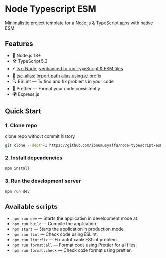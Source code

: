 # Node Typescript ESM

Minimalistic project template for a Node.js & TypeScript apps with native ESM

## Features

- 💎 Node.js 18+
- 🛠️ TypeScript 5.3
- ⚡️ [tsx: Node.js enhanced to run TypeScript & ESM files](https://github.com/privatenumber/tsx)
- 📁 [tsc-alias: Import path alias using `@/` prefix](https://github.com/justkey007/tsc-alias) 
- 🔍 ESLint — To find and fix problems in your code
- 📝 Prettier — Format your code consistently
- 🌍 Express.js


## Quick Start

### 1. Clone repo

clone repo without commit history

```bash
git clone --depth=1 https://github.com/ibnumusyaffa/node-typescript-esm-starter my-project-name
```

### 2. Install dependencies

```bash
npm install
```

### 3. Run the development server

```bash
npm run dev
```


## Available scripts

- `npm run dev` — Starts the application in development mode at.
- `npm run build` — Compile the application.
- `npm start` — Starts the application in production mode.
- `npm run lint` — Check code using ESLint.
- `npm run lint:fix` — Fix autofixable ESLint problem.
- `npm run format:all` — Format code using Prettier for all files.
- `npm run format:check` — Check code format using prettier.
